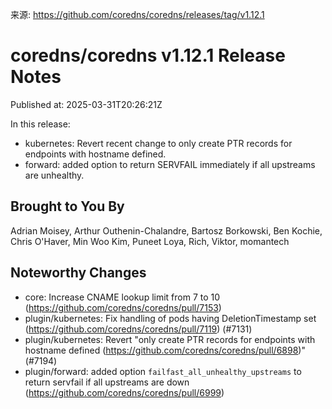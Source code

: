 来源: https://github.com/coredns/coredns/releases/tag/v1.12.1

# coredns/coredns v1.12.1 Release Notes

Published at: 2025-03-31T20:26:21Z

In this release:
* kubernetes: Revert recent change to only create PTR records for endpoints with hostname defined.
* forward: added option to return SERVFAIL immediately if all upstreams are unhealthy.

## Brought to You By

Adrian Moisey,
Arthur Outhenin-Chalandre,
Bartosz Borkowski,
Ben Kochie,
Chris O'Haver,
Min Woo Kim,
Puneet Loya,
Rich,
Viktor,
momantech


## Noteworthy Changes

* core: Increase CNAME lookup limit from 7 to 10 (https://github.com/coredns/coredns/pull/7153)
* plugin/kubernetes: Fix handling of pods having DeletionTimestamp set (https://github.com/coredns/coredns/pull/7119) (#7131)
* plugin/kubernetes: Revert "only create PTR records for endpoints with hostname defined (https://github.com/coredns/coredns/pull/6898)" (#7194)
* plugin/forward: added option `failfast_all_unhealthy_upstreams` to return servfail if all upstreams are down (https://github.com/coredns/coredns/pull/6999)

